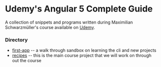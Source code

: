 # Udemy's Angular 5 Complete Guide

A collection of snippets and programs written during Maximilian Schwarzmüller's course available on [Udemy](https://www.udemy.com/the-complete-guide-to-angular-2/).

### Directory
- [first-app](first-app) -- a walk through sandbox on learning the cli and new projects
- [recipes](recipes) -- this is the main course project that we will work on through out the course
